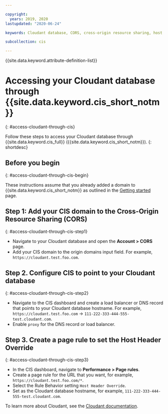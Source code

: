 ```yaml
---

copyright:
  years: 2019, 2020
lastupdated: "2020-06-24"

keywords: Cloudant database, CORS, cross-origin resource sharing, host header

subcollection: cis

---
```


{{site.data.keyword.attribute-definition-list}}

# Accessing your Cloudant database through {{site.data.keyword.cis_short_notm}}
{: #access-cloudant-through-cis}

Follow these steps to access your Cloudant database through {{site.data.keyword.cis_full}} ({{site.data.keyword.cis_short_notm}}).
{: shortdesc}

## Before you begin
{: #access-cloudant-through-cis-begin}

These instructions assume that you already added a domain to {{site.data.keyword.cis_short_notm}} as outlined in the [Getting started](/docs/cis?topic=cis-getting-started#getting-started) page.

## Step 1: Add your CIS domain to the Cross-Origin Resource Sharing (CORS)
{: #access-cloudant-through-cis-step1}

* Navigate to your Cloudant database and open the **Account > CORS** page.
* Add your CIS domain to the origin domains input field. For example, `https://cloudant.test.foo.com`.

## Step 2. Configure CIS to point to your Cloudant database
{: #access-cloudant-through-cis-step2}

* Navigate to the CIS dashboard and create a load balancer or DNS record that points to your Cloudant database hostname. For example, `https://cloudant.test.foo.com` -> `111-222-333-444-555-test.cloudant.com`.
* Enable `proxy` for the DNS record or load balancer.

## Step 3. Create a page rule to set the Host Header Override
{: #access-cloudant-through-cis-step3}

* In the CIS dashboard, navigate to **Performance > Page rules**.
* Create a page rule for the URL that you want, for example, `https://cloudant.test.foo.com/*`.
* Select the Rule Behavior setting `Host Header Override`.
* Set as the Cloudant database hostname, for example, `111-222-333-444-555-test.cloudant.com`.

To learn more about Cloudant, see the [Cloudant documentation](/docs/Cloudant?topic=Cloudant-getting-started-with-cloudant#getting-started-with-cloudant).

